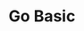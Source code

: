 ---
title: Go Basic
layout: tag
permalink: /go/basic/
taxonomy: gobasic
entries_layout: grid
sidebar:
 nav: "docs"
---